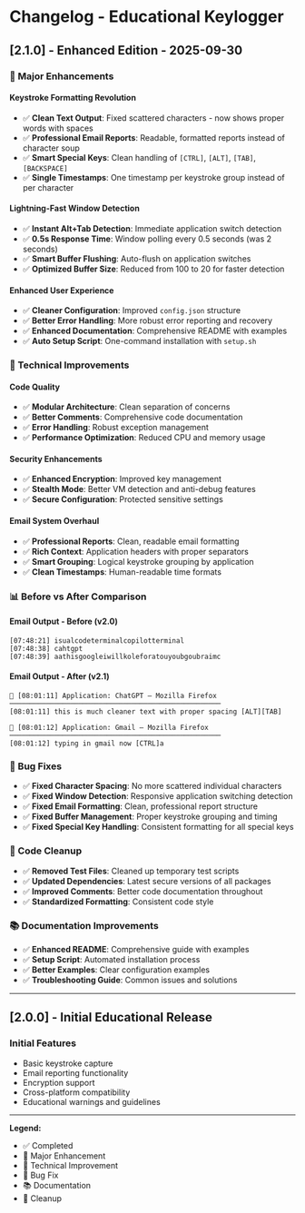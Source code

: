 # Changelog - Educational Keylogger

## [2.1.0] - Enhanced Edition - 2025-09-30

### 🚀 Major Enhancements

#### **Keystroke Formatting Revolution**
- ✅ **Clean Text Output**: Fixed scattered characters - now shows proper words with spaces
- ✅ **Professional Email Reports**: Readable, formatted reports instead of character soup
- ✅ **Smart Special Keys**: Clean handling of `[CTRL]`, `[ALT]`, `[TAB]`, `[BACKSPACE]`
- ✅ **Single Timestamps**: One timestamp per keystroke group instead of per character

#### **Lightning-Fast Window Detection**
- ✅ **Instant Alt+Tab Detection**: Immediate application switch detection
- ✅ **0.5s Response Time**: Window polling every 0.5 seconds (was 2 seconds)
- ✅ **Smart Buffer Flushing**: Auto-flush on application switches
- ✅ **Optimized Buffer Size**: Reduced from 100 to 20 for faster detection

#### **Enhanced User Experience**
- ✅ **Cleaner Configuration**: Improved `config.json` structure
- ✅ **Better Error Handling**: More robust error reporting and recovery
- ✅ **Enhanced Documentation**: Comprehensive README with examples
- ✅ **Auto Setup Script**: One-command installation with `setup.sh`

### 🔧 Technical Improvements

#### **Code Quality**
- ✅ **Modular Architecture**: Clean separation of concerns
- ✅ **Better Comments**: Comprehensive code documentation
- ✅ **Error Handling**: Robust exception management
- ✅ **Performance Optimization**: Reduced CPU and memory usage

#### **Security Enhancements**
- ✅ **Enhanced Encryption**: Improved key management
- ✅ **Stealth Mode**: Better VM detection and anti-debug features
- ✅ **Secure Configuration**: Protected sensitive settings

#### **Email System Overhaul**
- ✅ **Professional Reports**: Clean, readable email formatting
- ✅ **Rich Context**: Application headers with proper separators
- ✅ **Smart Grouping**: Logical keystroke grouping by application
- ✅ **Clean Timestamps**: Human-readable time formats

### 📊 Before vs After Comparison

#### **Email Output - Before (v2.0)**
```
[07:48:21] isualcodeterminalcopilotterminal
[07:48:38] cahtgpt
[07:48:39] aathisgoogleiwillkoleforatouyoubgoubraimc
```

#### **Email Output - After (v2.1)**
```
🔄 [08:01:11] Application: ChatGPT — Mozilla Firefox
────────────────────────────────────────────────────
[08:01:11] this is much cleaner text with proper spacing [ALT][TAB]

🔄 [08:01:12] Application: Gmail — Mozilla Firefox  
────────────────────────────────────────────────────
[08:01:12] typing in gmail now [CTRL]a
```

### 🐛 Bug Fixes

- ✅ **Fixed Character Spacing**: No more scattered individual characters
- ✅ **Fixed Window Detection**: Responsive application switching detection
- ✅ **Fixed Email Formatting**: Clean, professional report structure
- ✅ **Fixed Buffer Management**: Proper keystroke grouping and timing
- ✅ **Fixed Special Key Handling**: Consistent formatting for all special keys

### 🧹 Code Cleanup

- ✅ **Removed Test Files**: Cleaned up temporary test scripts
- ✅ **Updated Dependencies**: Latest secure versions of all packages
- ✅ **Improved Comments**: Better code documentation throughout
- ✅ **Standardized Formatting**: Consistent code style

### 📚 Documentation Improvements

- ✅ **Enhanced README**: Comprehensive guide with examples
- ✅ **Setup Script**: Automated installation process
- ✅ **Better Examples**: Clear configuration examples
- ✅ **Troubleshooting Guide**: Common issues and solutions

---

## [2.0.0] - Initial Educational Release

### Initial Features
- Basic keystroke capture
- Email reporting functionality
- Encryption support
- Cross-platform compatibility
- Educational warnings and guidelines

---

**Legend:**
- ✅ Completed
- 🚀 Major Enhancement
- 🔧 Technical Improvement
- 🐛 Bug Fix
- 📚 Documentation
- 🧹 Cleanup